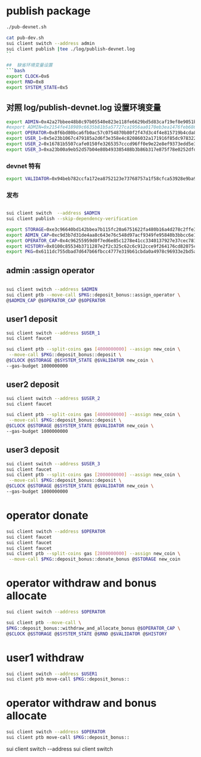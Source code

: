 # publish package
```bash
./pub-devnet.sh
```

```bash
cat pub-dev.sh 
sui client switch --address admin
sui client publish |tee ./log/publish-devnet.log
``

##  缺省环境变量设置
```bash
export CLOCK=0x6
export RND=0x8
export SYSTEM_STATE=0x5

```
## 对照 log/publish-devnet.log 设置环境变量
```bash
export ADMIN=0x42a27bbee48b8c97b05540e823e118fe6629bd5d83caf19ef8e9051bf3addf9e
#export ADMIN=0x2154fe418989c6635b81b5a57727ca1956aa0170eb3ea1476feb68643cd861fa
export OPERATOR=0x8f6bd80bca6fb0ac57c0754870b80f2f47d3c4f4e815719b4cda8102cd1bc5b0
export USER_1=0x5e23b1067c479185a2d6f3e358e4c82086032a171916f85dc9783226d7d504de
export USER_2=0x16781b5507cafe0150fe3265357cccd96ff0e9e22e8ef9373edd5e3b4a808884
export USER_3=0xa23b00a9eb52d57b04e80b493385488b3b86b317e875f78e0252dfd1793496bb

```

### devnet 特有
```bash
export VALIDATOR=0x94beb782ccfa172ea8752123e73768757a1f58cfca53928e9ba918a2c44a695b
```
### 发布

```bash

sui client switch  --address $ADMIN
sui client publish --skip-dependency-verification 

```

```bash
export STORAGE=0xe3c96640bd142bbea7b115fc20a6751622fa480b16a4d278c2ffe33b72a603e0
export ADMIN_CAP=0xc9d3b7d31de4aa8c643e76c548d97acf9349fe95840b3bbcc6e16ee62b603728
export OPERATOR_CAP=0x4c96255959d0f7ed6e85c1278e41cc3340137927e37cec78139e532340ca4ade
export HISTORY=0x0100c85534b3711287e2f2c325c62c6c912cce9f264176cd82075c9d394842d8
export PKG=0x6111dc755dbad7d647b66fbcc4777e319b61cbda0a4978c96933e2bd5ac707f8
```




## admin :assign operator
```bash

sui client switch --address $ADMIN
sui client ptb --move-call $PKG::deposit_bonus::assign_operator \
@$ADMIN_CAP @$OPERATOR_CAP @$OPERATOR
```


## user1 deposit
```bash
sui client switch --address $USER_1
sui client faucet 

sui client ptb --split-coins gas [4000000000] --assign new_coin \
 --move-call $PKG::deposit_bonus::deposit \
@$CLOCK @$STORAGE @$SYSTEM_STATE @$VALIDATOR new_coin \
--gas-budget 1000000000
```

## user2 deposit
```bash
sui client switch --address $USER_2
sui client faucet 

sui client ptb --split-coins gas [4000000000] --assign new_coin \
 --move-call $PKG::deposit_bonus::deposit \
@$CLOCK @$STORAGE @$SYSTEM_STATE @$VALIDATOR new_coin \
--gas-budget 1000000000
```

## user3 deposit
```bash
sui client switch --address $USER_3
sui client faucet 
sui client ptb --split-coins gas [2000000000] --assign new_coin \
 --move-call $PKG::deposit_bonus::deposit \
@$CLOCK @$STORAGE @$SYSTEM_STATE @$VALIDATOR new_coin \
--gas-budget 1000000000
```

#  operator donate
```bash
sui client switch --address $OPERATOR
sui client faucet
sui client faucet
sui client faucet
sui client ptb --split-coins gas [2800000000] --assign new_coin \
 --move-call $PKG::deposit_bonus::donate_bonus @$STORAGE new_coin

```

# operator  withdraw and bonus allocate

```bash
sui client switch --address $OPERATOR

sui client ptb --move-call \
$PKG::deposit_bonus::withdraw_and_allocate_bonus @$OPERATOR_CAP \
@$CLOCK @$STORAGE @$SYSTEM_STATE @$RND @$VALIDATOR @$HISTORY
```
# user1  withdraw
```bash
sui client switch --address $USER1
sui client ptb move-call $PKG::deposit_bonus::
```

#   operator  withdraw and bonus allocate
```bash
sui client switch --address $OPERATOR
sui client ptb move-call $PKG::deposit_bonus::
```

sui client switch --address 
sui client switch